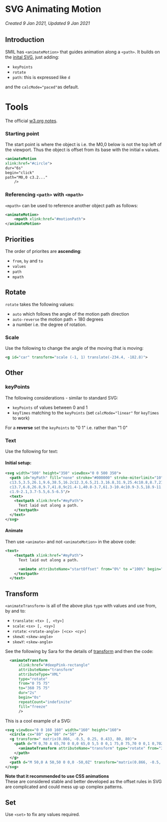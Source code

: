 # SVG Animating Motion

###### Created 9 Jan 2021, Updated 9 Jan 2021

## Introduction

SMIL has `<animateMotion>` that guides animation along a `<path>`.
It builds on the [inital SVG](//code/svg), just adding:

- `keyPoints`
- `rotate`
- `path`: this is expressed like `d`

and the `calcMode="paced"`as default.

# Tools

The official [w3.org notes](https://www.w3.org/TR/SVG2/animate.html#AnimationAttributesAndProperties).

### Starting point

The start point is where the object is i.e. the M0,0 below is not the top left of the viewport. Thus the object is offset from its base with the initial `m` values.

```svg
<animateMotion
xlink:href="#circle">
dur="6s"
begin="click"
path="M0,0 c3.2..."
    />
```

### Referencing `<path>` with `<mpath>`

`<mpath>` can be used to reference another object path as follows:

```svg
<animateMotion>
    <mpath xlink:href="#motionPath">
</animateMotion>
```

## Priorities

The order of priorites are **ascending**:

- `from`, `by` and `to`
- `values`
- `path`
- `mpath`

## Rotate

`rotate` takes the following values:

- `auto` which follows the angle of the motion path direction
- `auto-reverse` the motion path + 180 degrees
- a number i.e. the degree of rotation.

### Scale

Use the following to change the angle of the moving that is moving:

```svg
<g id="car" transform="scale (-1, 1) translate(-234.4, -182.8)">
```

## Other

### keyPoints

The following considerations - similar to standard SVG:

- `keyPoints` of values between 0 and 1
- `keyTimes` matching to the `keyPoints` (set `calcMode="linear"` for `keyTimes` to work)

For a **reverse** set the `keyPoints` to "0 1" i.e. rather than "1 0"

### Text

Use the following for text:

#### Initial setup:

```svg
<svg width="500" height="350" viewBox="0 0 500 350">
  <path id="myPath" fill="none" stroke="#000000" stroke-miterlimit="10" d="M91.4,104.2c3.2-3.4,18.4-0.6,23.4-0.6c5.7,0.1,10.8,0.9,16.3,2.3
  c13.5,3.5,26.1,9.6,38.5,16.2c12.3,6.5,21.3,16.8,31.9,25.4c10.8,8.7,21,18.3,31.7,26.9c9.3,7.4,20.9,11.5,31.4,16.7
  c13.7,6.8,26.8,9.7,41.8,9c21.4-1,40.8-3.7,61.3-10.4c10.9-3.5,18.9-11.3,28.5-17.8c5.4-3.7,10.4-6.7,14.8-11.5
  c1.9-2.1,3.7-5.5,6.5-6.5"/>
  <text>
    <textpath xlink:href="#myPath">
      Text laid out along a path.
    </textpath>
  </text>
</svg>
```

#### Animate

Then use `<animate>` and not `<animateMotion>` in the above code:

```svg
<text>
    <textpath xlink:href="#myPath">
      Text laid out along a path.

      <animate attributeName="startOffset" from="0%" to ="100%" begin="0s" dur="5s" repeatCount="indefinite" keyTimes="0;1" calcMode="spline" keySplines="0.1 0.2 .22 1"/>
    </textpath>
  </text>
```

## Transform

`<animateTransform>` is all of the above plus `type` with values and use from, by and to:

- `translate`: `<tx> [, <ty>]`
- `scale`: `<sx> [, <sy>]`
- `rotate`: `<rotate-angle> [<cx> <cy>]`
- `skewX`: `<skew-angle>`
- `skewY`: `<skew-angle>`

See the following by Sara for the details of [transform](https://www.sarasoueidan.com/blog/svg-transformations/) and then the code:

```svg
  <animateTransform
      xlink:href="#deepPink-rectangle"
      attributeName="transform"
      attributeType="XML"
      type="rotate"
      from="0 75 75"
      to="360 75 75"
      dur="2s"
      begin="0s"
      repeatCount="indefinite"
      fill="freeze"
      />
```

This is a cool example of a SVG:

```svg
<svg viewBox="0 0 160 160" width="160" height="160">
  <circle cx="80" cy="80" r="50" />
  <g transform=" matrix(0.866, -0.5, 0.25, 0.433, 80, 80)">
    <path d="M 0,70 A 65,70 0 0,0 65,0 5,5 0 0,1 75,0 75,70 0 0,1 0,70Z" fill="#FFF">
      <animateTransform attributeName="transform" type="rotate" from="360 0 0" to="0 0 0" dur="1s" repeatCount="indefinite" />
    </path>
  </g>
  <path d="M 50,0 A 50,50 0 0,0 -50,0Z" transform="matrix(0.866, -0.5, 0.5, 0.866, 80, 80)" />
</svg>
```

**Note that it recommended to use CSS animations**  
These are considered stable and better developed as the offset rules in SVG are complicated and could mess up up complex patterns.

## Set

Use `<set>` to fix any values required.
